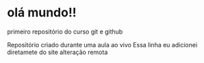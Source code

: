 # olá mundo!!
 primeiro repositório do curso git e github

 Repositório criado durante uma aula ao vivo
Essa linha eu adicionei diretamete do site
alteração remota
